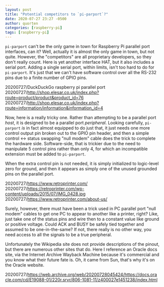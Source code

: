 ```yaml
---
layout: post
title: "Potential competitors to `pi-parport`?"
date: 2020-07-27 23:27 -0500
author: quorten
categories: [raspberry-pi]
tags: [raspberry-pi]
---
```


`pi-parport` can't be the only game in town for Raspberry Pi parallel
port interfaces, can it?  Well, actually it is almost the only game in
town, but not quite.  However, the "competitors" are all proprietary
developers, so they don't really count.  Here is yet another interface
HAT, but it also includes a serial port.  Adding a single serial port,
within limits, isn't too hard to do for `pi-parport`.  It's just that
we can't have software control over all the RS-232 pins due to a
finite number of GPIO pins.

20200727/DuckDuckGo raspberry pi parallel port  
20200727/http://shop.elesar.co.uk/index.php?route=product/product&product_id=76  
20200727/http://shop.elesar.co.uk/index.php?route=information/information&information_id=4

Now, here is a really tricky one.  Rather than attempting to be a
parallel port _host_, it is designed to be a parallel port
_peripheral_.  Looking carefully, `pi-parport` _is_ in fact almost
equipped to do just that, it just needs one more control output pin
broken out to the GPIO pin header, and then a simple control <->
status swapping "null modem" cable does the trick to complete the
hardware side.  Software-side, that is trickier due to the need to
manipulate 5 control pins rather than only 4, for which an
incompatible extension must be added to `pi-parport`.

When the extra control pin is not needed, it is simply initialized to
logic-level zero for ground, and then it appears as simply one of the
unused grounded pins on the parallel port.

<!-- more -->

20200727/https://www.retroprinter.com/  
20200727/https://retroprinter.com/wp-content/uploads/2015/07/IMG_0428.jpg  
20200727/https://www.retroprinter.com/about-us/

Surely, however, there must have been a trick used in PC parallel port
"null modem" cables to get one PC to appear to another like a printer,
right?  Like, just take one of the status pins and wire then to a
constant value like ground or positive voltage.  Could ACK and BUSY be
safely tied together and assumed to be one-in-the-same?  If not, there
really is no other way, you need access to all the signals to be a
true peripheral.

Unfortunately the Wikipedia site does not provide descriptions of the
pinout, but there are numerous other sites that do.  Here I reference
an Oracle docs site, via the Internet Archive Wayback Machine because
it's commercial and you know what their future fate is.  Oh, it came
from Sun, that's why it's on the Oracle website.

20200727/https://web.archive.org/web/20200728045424/https://docs.oracle.com/cd/E19088-01/220r.srvr/806-1081-11/z400027e1451238/index.html
